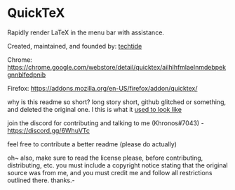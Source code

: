 # QuickTeX
Rapidly render LaTeX in the menu bar with assistance.

Created, maintained, and founded by: [techtide](https://keybase.io/techtide)

Chrome: https://chrome.google.com/webstore/detail/quicktex/ailhlhfmlaelnmdebpekgnnblfedpnib

Firefox: https://addons.mozilla.org/en-US/firefox/addon/quicktex/

why is this readme so short? long story short, github glitched or something, and deleted the original one. l
this is what it [used to look like](https://media.discordapp.net/attachments/406578178627338242/415500855996055553/sneakpeak.png)

join the discord for contributing and talking to me (Khronos#7043) - https://discord.gg/6WhuVTc

feel free to contribute a better readme (please do actually)

oh~ also, make sure to read the license please, before contributing, distributing, etc. you must include a copyright notice stating that the original source was from me, and you must credit me and follow all restrictions outlined there. thanks.-
